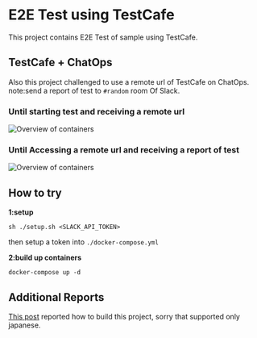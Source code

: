 # E2E Test using TestCafe

This project contains E2E Test of sample using TestCafe.

## TestCafe + ChatOps

Also this project challenged to use a remote url of TestCafe on ChatOps. note:send a report of test to `#random` room Of Slack.

### Until starting test and receiving a remote url

![Overview of containers](https://raw.githubusercontent.com/nsoushi/testcafe-chatops/master/docs/testcafe_chatops_generating_url.png)

### Until Accessing a remote url and receiving a report of test

![Overview of containers](https://raw.githubusercontent.com/nsoushi/testcafe-chatops/master/docs/testcafe_chatops_do_test.png)

## How to try

**1:setup**
```
sh ./setup.sh <SLACK_API_TOKEN>
```
then setup a token into `./docker-compose.yml`

**2:build up containers**
```
docker-compose up -d
```

## Additional Reports
[This post](http://naruto-io.hatenablog.com/entry/2017/02/24/165107) reported how to build this project, sorry that supported only japanese.
